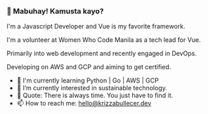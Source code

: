 ### 👋 Mabuhay! Kamusta kayo?


I'm a Javascript Developer and Vue is my favorite framework. 

I'm a volunteer at Women Who Code Manila as a tech lead for Vue.

Primarily into web development and recently engaged in DevOps.

Developing on AWS and GCP and aiming to get certified. 

- 🏃 I'm currently learning Python | Go | AWS | GCP
- 🌱 I’m currently interested in sustainable technology.
- 💬 Quote: There is always time. You just have to find it.
- 📫 How to reach me: [hello@krizzabullecer.dev](mailto:hello@krizzabullecer.dev)
